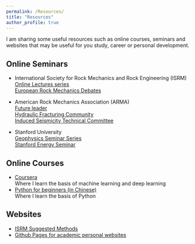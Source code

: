 ```yaml
---
permalink: /Resources/
title: "Resources"
author_profile: true
---
```


I am sharing some useful resources such as online courses, seminars and websites that may be useful for you study, career or personal development.

## Online Seminars  
* International Society for Rock Mechanics and Rock Engineering (ISRM)  
  [Online Lectures series](https://isrm.net/isrm/page/show/1104)  
  [European Rock Mechanics Debates](https://www.youtube.com/playlist?list=PLJDDx6DYJKNCENzmPzTbozT24fLrM_9y6)  

* American Rock Mechanics Association (ARMA)  
  [Future leader](https://www.youtube.com/@armafutureleaders8531)  
  [Hydraulic Fracturing Community](https://www.youtube.com/@ARMA_HFC/featured)  
  [Induced Seismicity Technical Committee](https://www.youtube.com/@armainducedseismicitytechn1162/featured)  

* Stanford University  
  [Geophysics Seminar Series](https://geophysics.stanford.edu/news-events/events/geophysics-seminar-series)  
  [Stanford Energy Seminar](https://www.youtube.com/@PrecourtInstitute/videos)  

## Online Courses  
* [Coursera](https://www.coursera.org/)  
  Where I learn the basis of machine learning and deep learning  
* [Python for beginners (in Chinese)](https://www.bilibili.com/video/BV1c4411e77t/?spm_id_from=333.337.search-card.all.click)  
  Where I learn the basis of Python   

## Websites  
* [ISRM Suggested Methods](https://isrm.net/isrm/page/show/1305)  
* [Github Pages for academic personal websites](https://github.com/academicpages/academicpages.github.io)  